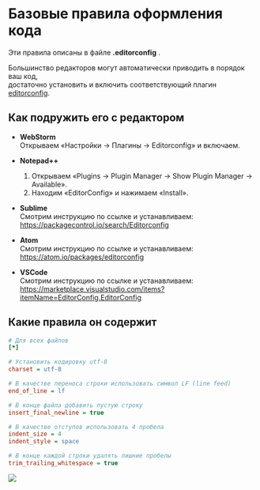 # Базовые правила оформления кода

Эти правила описаны в файле __.editorconfig__ .

Большинство редакторов могут автоматически приводить в порядок ваш код,  
достаточно установить и включить соответствующий плагин [editorconfig](http://editorconfig.org/).

## Как подружить его с редактором

- __WebStorm__   
  Открываем «Настройки -> Плагины -> Editorconfig» и включаем.

- __Notepad++__    
  1. Открываем «Plugins -> Plugin Manager -> Show Plugin Manager -> Available».
  2. Находим «EditorConfig» и нажимаем «Install».

- __Sublime__   
  Смотрим инструкцию по ссылке и устанавливаем:   
  https://packagecontrol.io/search/Editorconfig

- __Atom__   
  Смотрим инструкцию по ссылке и устанавливаем:  
  https://atom.io/packages/editorconfig

- __VSCode__  
  Смотрим инструкцию по ссылке и устанавливаем:  
  https://marketplace.visualstudio.com/items?itemName=EditorConfig.EditorConfig

## Какие правила он содержит

```ini
# Для всех файлов
[*]

# Установить кодировку utf-8
charset = utf-8

# В качестве переноса строки использовать символ LF (line feed)
end_of_line = lf

# В конце файла добавить пустую строку
insert_final_newline = true

# В качестве отступов использовать 4 пробела
indent_size = 4
indent_style = space

# В конце каждой строки удалять лишние пробелы
trim_trailing_whitespace = true
```

![](http://editorconfig.org/logo.png)
